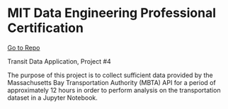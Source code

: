 # MIT Data Engineering Professional Certification
[Go to Repo](https://github.com/ukthanki/MIT_Transit_Data_Application)

Transit Data Application, Project #4

The purpose of this project is to collect sufficient data provided by the Massachusetts Bay Transportation Authority (MBTA) API for a period of approximately 12 hours in order to perform analysis on the transportation dataset in a Jupyter Notebook.

